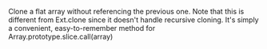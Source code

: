 Clone a flat array without referencing the previous one. Note that this is different
from Ext.clone since it doesn't handle recursive cloning. It's simply a convenient, easy-to-remember method
for Array.prototype.slice.call(array)
